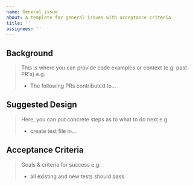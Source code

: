```yaml
---
name: General issue
about: A template for general issues with acceptance criteria
title: ''
assignees: ''
---
```

<!-- < < < < < < < < < < < < < < < < < < < < < < < < < < < < < < < < < ☺
v                               ✰  Thanks for creating an issue! ✰    
☺ > > > > > > > > > > > > > > > > > > > > > > > > > > > > > > > > >  -->

## Background

> This is where you can provide code examples or context (e.g. past PR's)
> e.g.
> - The following PRs contributed to...

## Suggested Design

> Here, you can put concrete steps as to what to do next
> e.g.
> - create test file in...

## Acceptance Criteria

> Goals & criteria for success
> e.g.
> - all existing and new tests should pass